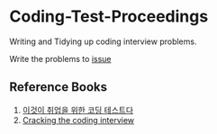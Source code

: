 # Coding-Test-Proceedings

Writing and Tidying up coding interview problems.

Write the problems to [issue](https://github.com/Team-Discipline/Coding-Test/issues)

## Reference Books

1. [이것이 취업을 위한 코딩 테스트다](https://www.kyobobook.co.kr/product/detailViewKor.laf?ejkGb=KOR&mallGb=KOR&barcode=9791162243077&orderClick=LEa&Kc=)
1. [Cracking the coding interview](https://www.amazon.com/-/ko/dp/0984782850/ref=sr_1_1?crid=20JBG91AHTBBV&keywords=cracking+the+coding+interview&qid=1655920265&sprefix=cracking+the+coding+intervi%2Caps%2C293&sr=8-1)
